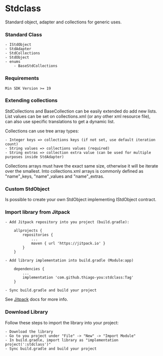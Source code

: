# Stdclass
Standard object, adapter and collections for generic uses.

### Standard Class
    - IStdObject
    - StdAdapter
    - StdCollections
    - StdObject
    - enums
        - BaseStdCollections

### Requirements
    Min SDK Version >= 19

### Extending collections
StdCollections and BaseCollection can be easily extended do add new lists. List values can be set on collections.xml (or any other xml resource file), can also use specific translations to get a dynamic list.

Collections can use tree array types:

    - Integer keys => collections keys (if not set, use default iteration count)
    - String values => collections values (required)
    - String extras => collection extra value (can be used for multiple purposes inside StdAdapter)

Collections arrays must have the exact same size, otherwise it will be iterate over the smallest. Into collections.xml arrays is commonly defined as "name"_keys, "name"_values and "name"_extras.

### Custom StdObject
Is possible to create your own StdObject implementing IStdObject contract.

### Import library from Jitpack
    - Add Jitpack repository into you project (build.gradle):

        allprojects {
            repositories {
                ...
                maven { url 'https://jitpack.io' }
            }
        }

    - Add library implementation into build.gradle (Module:app)

        dependencies {
            ...
            implementation 'com.github.thiago-you:stdclass:Tag'
        }

    - Sync build.gradle and build your project

See [Jitpack](https://jitpack.io/docs/) docs for more info.

### Download Library
Follow these steps to import the library into your project:

    - Download the library
    - Go to you project under "File" -> "New" -> "Import Module"
    - In build.gradle, import library as "implementation project(':stdclass')"
    - Sync build.gradle and build your project
